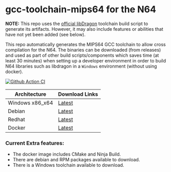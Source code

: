 # gcc-toolchain-mips64 for the N64

**NOTE:** This repo uses the [official libDragon](dragonminded/libdragon) toolchain build script to generate its artifacts. However, it may also include features or abilities that have not yet been added (see below).

This repo automatically generates the MIPS64 GCC toolchain to allow cross compilation for the N64. 
The binaries can be downloaded (from releases) and used as part of other build scripts/components which saves time (at least 30 minutes) when setting up a developer environment in order to build N64 libraries such as libdragon in a `Windows` environment (without using docker).

[![Github Action CI](https://github.com/n64-tools/gcc-toolchain-mips64/actions/workflows/build-toolchain.yml/badge.svg)](https://github.com/n64-tools/gcc-toolchain-mips64/actions/workflows/build-toolchain.yml)

Architecture | Download Links
--- | ---
Windows x86_x64 | [Latest](https://github.com/n64-tools/gcc-toolchain-mips64/releases/latest/download/gcc-toolchain-mips64-win64.zip)
Debian | [Latest](https://github.com/n64-tools/gcc-toolchain-mips64/releases/latest/download/gcc-toolchain-mips64-linux64.deb)
Redhat | [Latest](https://github.com/n64-tools/gcc-toolchain-mips64/releases/latest/download/gcc-toolchain-mips64-linux64.rpm)
Docker | [Latest](https://github.com/n64-tools/gcc-toolchain-mips64/pkgs/container/gcc-toolchain-mips64)


### Current Extra features:
* The docker image includes CMake and Ninja Build.
* There are debian and RPM packages available to download.
* There is a Windows toolchain available to download.
